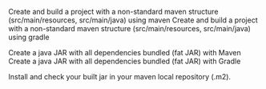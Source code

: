 Create and build a project with a non-standard maven structure (src/main/resources, src/main/java) using maven
Create and build a project with a non-standard maven structure (src/main/resources, src/main/java) using gradle

Create a java JAR with all dependencies bundled (fat JAR) with Maven
Create a java JAR with all dependencies bundled (fat JAR) with Gradle

Install and check your built jar in your maven local repository (.m2).